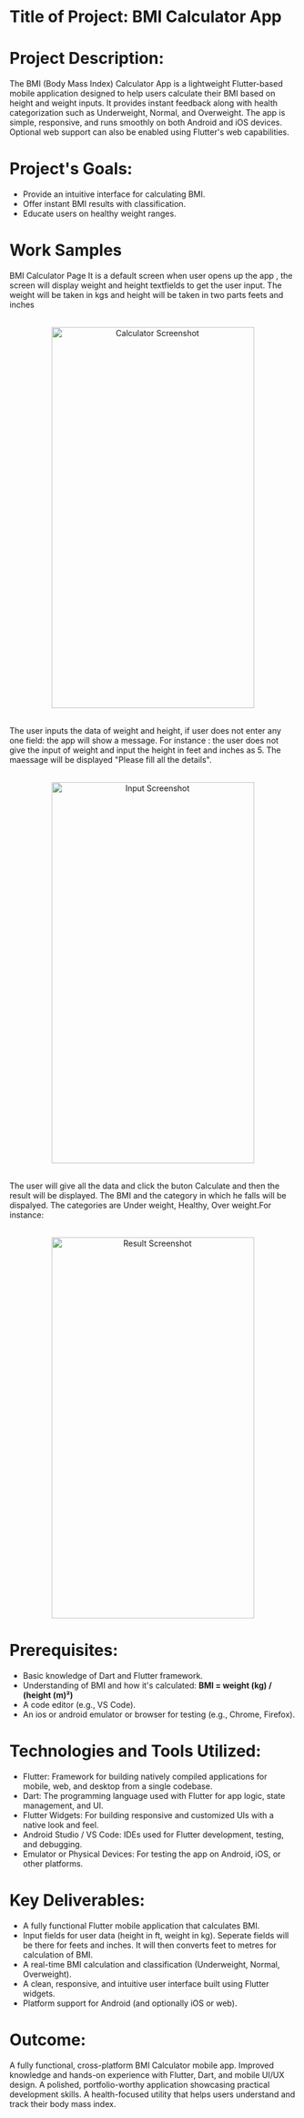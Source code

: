 # Title of Project: BMI Calculator App

# Project Description:

The BMI (Body Mass Index) Calculator App is a lightweight Flutter-based mobile application designed to help users calculate their BMI based on height and weight inputs. It provides instant feedback along with health categorization such as Underweight, Normal, and Overweight. The app is simple, responsive, and runs smoothly on both Android and iOS devices. Optional web support can also be enabled using Flutter's web capabilities.

# Project's Goals:

* Provide an intuitive interface for calculating BMI.
* Offer instant BMI results with classification.
* Educate users on healthy weight ranges.

# Work Samples
BMI Calculator Page 
It is a default screen when user opens up the app , the screen will display weight and height textfields to get the user input. The weight will be taken in kgs and height will be taken in two parts feets and inches
<br>
<br>
<p align="center">
 <img width="356" height="669" alt="Calculator Screenshot" src="https://github.com/user-attachments/assets/469d89fa-2284-482a-99aa-3f2a912880ac" />
</p>
<br>
The user inputs the data of weight and height, if user does not enter any one field: the app will show a message. For instance : the user does not give the input of weight and input the height in feet and inches as 5. The maessage will be displayed "Please fill all the details".
<br>
<br>
<p align="center">
 <img width="356" height="669" alt="Input Screenshot" src="https://github.com/user-attachments/assets/14aa08ce-cb45-4a67-aeb8-793d25eb9163" />
</p>
<br>
The user will give all the data and click the buton Calculate and then the result will be displayed. The BMI and the category in which he falls will be dispalyed. The categories are Under weight, Healthy, Over weight.For instance: 
<br>
<br>
<p align="center">
<img width="356" height="669" alt="Result Screenshot" src="https://github.com/user-attachments/assets/c7ab45db-c66b-4ed9-b8b8-316d644c4e6f" />
</p>

# Prerequisites:

* Basic knowledge of Dart and Flutter framework.
* Understanding of BMI and how it's calculated:
  **BMI = weight (kg) / (height (m)²)**
* A code editor (e.g., VS Code).
* An ios or android emulator or browser for testing (e.g., Chrome, Firefox).

# Technologies and Tools Utilized:
 
* Flutter: Framework for building natively compiled applications for mobile, web, and desktop from a single codebase.
* Dart: The programming language used with Flutter for app logic, state management, and UI.
* Flutter Widgets: For building responsive and customized UIs with a native look and feel.
* Android Studio / VS Code: IDEs used for Flutter development, testing, and debugging.
* Emulator or Physical Devices: For testing the app on Android, iOS, or other platforms.

# Key Deliverables:

* A fully functional Flutter mobile application that calculates BMI.
* Input fields for user data (height in ft, weight in kg). Seperate fields will be there for feets and inches. It will then converts feet to metres for calculation of BMI.
* A real-time BMI calculation and classification (Underweight, Normal, Overweight).
* A clean, responsive, and intuitive user interface built using Flutter widgets.
* Platform support for Android (and optionally iOS or web).

# Outcome:

A fully functional, cross-platform BMI Calculator mobile app.
Improved knowledge and hands-on experience with Flutter, Dart, and mobile UI/UX design.
A polished, portfolio-worthy application showcasing practical development skills.
A health-focused utility that helps users understand and track their body mass index.




